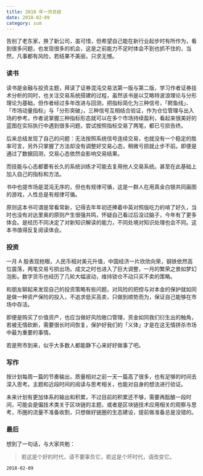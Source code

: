 ```yaml
---
title: 2018 年一月总结
date: 2018-02-09
category: sum
---
```



告别了老东家，换了新公司，虽可惜，但希望自己能在新行业起步时有所作为，看到很多问题，也发现很多的机会，这是之前能力不足时体会不到也抓不住的，当然，凡事都有风险，若结果不美丽，只求无憾。

### 读书

读书是金融与投资主题，拜读了证券混沌交易法第一版与第二版，学习作者证券技术分析的同时，也关注交易系统搭建的过程，虽然该书是以艾略特波浪理论与分形理论为基础，但作者经过多年改进与回测，把指标简化为三种信号，「鳄鱼线」、「市场动量指标」与「分形突破」，三种信号互相结合验证，作为仓位管理与出入场的参考。作者说掌握三种指标形态就可以在多个市场持续盈利，看起来很美好的蓝图在实际执行中遇到很多问题，尝试按照指标交易了两笔，都已亏损告终。

后来总结发现了自己的问题：无法按照系统信号连续交易，也就没有一个稳定的胜率可言，另外只掌握了方法却没有调整好交易心态，稍微亏损就止步不前。即便是通过了数据回测，交易心态依然会影响交易结果。

而技能与心态都要有长久的系统训练才可能去复用他人交易系统。甚至在此基础上加入自己的指标和方法。

书中也提市场是混沌无序的，但也有规律可循，这是一群人在用真金白银共同画图的游戏，人性总是有规律可循。

原则这本书可谓是常看常新，记得去年年初还捧着中英对照版吃力的啃了好久，当时也没有对达里奥的原则产生很强共鸣，怀疑自己看过后没过脑子，今年有了更多体会。是经历不同决定了对新知识解读的能力，不同处境对知识处理也会不同。这本书值得反复阅读体会。



### 投资



一月 A 股表现抢眼，人民币相对美元升值，中国经济一片欣欣向荣，钢铁依然高位震荡，两笔交易亏损出场。成文之时也进入了巨大调整，一月的繁荣之景如梦幻泡影。数字货币也经历了几轮大幅波动，维持锁仓不动只买不卖的策略。

和朋友聊起来发现自己的投资策略有些问题，对风险的把控与对本金的保护就如同是做一种资产保险的投入，不追求低买高卖，只做到顺势而为，保证自己能够在市场中存活。

即便是购买了价值资产，也应当做好风险敞口管理，资金如同我们衍生出的触角，若被无情砍断，需要很长时间恢复，保护好我们的「义体」才是在这无情拼杀市场中最为重要的事情。

若是熊市到来，似乎大多数人都能静下心来好好做事了吧。



### 写作

按计划每周一篇的节奏输出，质量相对之前一天一篇高了很多，也有足够的时间去深入思考。主题和近段时间的阅读与思考相关，也能对自身的想法进行验证。

未来计划有更加体系的输出和积累，不过目前的积累还不够，需要再酝酿一段时间，可能会是偏技术类关于区块链的主题，或者是区块链技术应用相关的观察与思考，币圈的流量不准备收割，只想做好链圈的生态建设，提前做准备总是没错的。





### 最后

想到了一句话，与大家共勉：

> 若这是个好的时代，请不要辜负它，若这是个坏时代，请改变它。

`2018-02-09`







